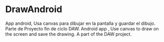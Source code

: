 # DrawAndroid

App android, Usa canvas para dibujar en la pantalla y guardar el dibujo. Parte de Proyecto fin de ciclo DAW. Android app , Use canvas to draw on the screen and save the drawing. A part of the DAW project.
